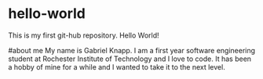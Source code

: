 # hello-world
This is my first git-hub repository. Hello World!

#about me
My name is Gabriel Knapp. I am a first year software engineering student at Rochester Institute of Technology and I love to code. It has been a hobby of mine for a while and I wanted to take it to the next level. 
